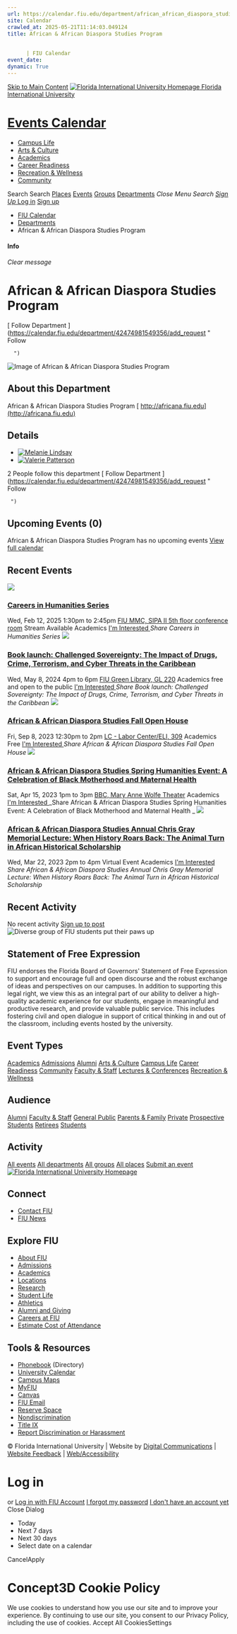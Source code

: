 ```yaml
---
url: https://calendar.fiu.edu/department/african_african_diaspora_studies_program
site: Calendar
crawled_at: 2025-05-21T11:14:03.049124
title: African & African Diaspora Studies Program
    
    
      | FIU Calendar
event_date: 
dynamic: True
---
```


[Skip to Main Content](https://calendar.fiu.edu/department/african_african_diaspora_studies_program#main-content)
[![Florida International University Homepage](https://digicdn.fiu.edu/core/_assets/images/logo-top.png) Florida International University](https://www.fiu.edu)
# [Events Calendar ](https://calendar.fiu.edu/)
  * [Campus Life](https://calendar.fiu.edu/calendar?event_types%5B%5D=127595)
  * [Arts & Culture](https://calendar.fiu.edu/calendar?event_types%5B%5D=127590)
  * [Academics](https://calendar.fiu.edu/calendar?event_types%5B%5D=127582)
  * [Career Readiness](https://calendar.fiu.edu/calendar?event_types%5B%5D=127584)
  * [Recreation & Wellness](https://calendar.fiu.edu/calendar?event_types%5B%5D=127603)
  * [Community](https://calendar.fiu.edu/calendar?event_types%5B%5D=127601)


Search Search
[Places](https://calendar.fiu.edu/search/places) [Events](https://calendar.fiu.edu/calendar) [Groups](https://calendar.fiu.edu/search/groups) [Departments](https://calendar.fiu.edu/search/departments)
_Close Menu_
_Search_ [ _Sign Up_ ](https://calendar.fiu.edu/signup?school_id=234)
[Log in](https://calendar.fiu.edu/auth/shib_login?previous_url=https%3A%2F%2Fcalendar.fiu.edu%2Fdepartment%2Fafrican_african_diaspora_studies_program) [Sign up](https://calendar.fiu.edu/signup?school_id=234)
  * [FIU Calendar](https://calendar.fiu.edu/)
  * [Departments](https://calendar.fiu.edu/browse/departments)
  * African & African Diaspora Studies Program


#### Info
_Clear message_
# African & African Diaspora Studies Program
[ Follow Department ](https://calendar.fiu.edu/department/42474981549356/add_request "
       Follow
       
      ")
![Image of African & African Diaspora Studies Program](https://localist-images.azureedge.net/photos/664326/card/7eb1b843932ccca9c16245cc99f64d88370c9c69.jpg)
## About this Department
African & African Diaspora Studies Program
[ http://africana.fiu.edu](http://africana.fiu.edu)
## Details
  * [![Melanie Lindsay](https://localist-images.azureedge.net/photos/664326/small/7eb1b843932ccca9c16245cc99f64d88370c9c69.jpg)](https://calendar.fiu.edu/mlindsay_288)
  * [![Valerie Patterson](https://localist-images.azureedge.net/photos/664326/small/7eb1b843932ccca9c16245cc99f64d88370c9c69.jpg)](https://calendar.fiu.edu/patterso_794)


2 People follow this department
[ Follow Department ](https://calendar.fiu.edu/department/42474981549356/add_request "
      Follow
      
     ")
## Upcoming Events (0)
African & African Diaspora Studies Program has no upcoming events
[View full calendar](https://calendar.fiu.edu/department/african_african_diaspora_studies_program/calendar)
## Recent Events
[ ![](https://localist-images.azureedge.net/photos/48728374592329/card/ae07a254e82ab31514e6cd763cc00e5e84ec3967.jpg) ](https://calendar.fiu.edu/event/careers-in-humanities-series)
### [Careers in Humanities Series](https://calendar.fiu.edu/event/careers-in-humanities-series)
Wed, Feb 12, 2025 1:30pm to 2:45pm 
[ FIU MMC, SIPA II 5th floor conference room](https://calendar.fiu.edu/event/careers-in-humanities-series)
Stream Available 
Academics
[ I'm Interested ](https://calendar.fiu.edu/event/48728374474561/confirm?instance_id=48728374475586&return=https%3A%2F%2Fcalendar.fiu.edu%2Fdepartment%2Fafrican_african_diaspora_studies_program)
_Share Careers in Humanities Series_
[ ![](https://localist-images.azureedge.net/photos/46233070384263/card/a63e5415617384c29550eeff8f6d0d2ca5aaf986.jpg) ](https://calendar.fiu.edu/event/book-launch-challenged-sovereignty-the-impact-of-drugs-crime-terrorism-and-cyber-threats-in-the-caribbean)
### [Book launch: Challenged Sovereignty: The Impact of Drugs, Crime, Terrorism, and Cyber Threats in the Caribbean](https://calendar.fiu.edu/event/book-launch-challenged-sovereignty-the-impact-of-drugs-crime-terrorism-and-cyber-threats-in-the-caribbean)
Wed, May 8, 2024 4pm to 6pm 
[ FIU Green Library, GL 220](https://calendar.fiu.edu/event/book-launch-challenged-sovereignty-the-impact-of-drugs-crime-terrorism-and-cyber-threats-in-the-caribbean)
Academics
free and open to the public
[ I'm Interested ](https://calendar.fiu.edu/event/46233070333054/confirm?instance_id=46233070334079&return=https%3A%2F%2Fcalendar.fiu.edu%2Fdepartment%2Fafrican_african_diaspora_studies_program)
_Share Book launch: Challenged Sovereignty: The Impact of Drugs, Crime, Terrorism, and Cyber Threats in the Caribbean_
[ ![](https://localist-images.azureedge.net/photos/44147225839345/card/932836cf746d3dbe22a2ebdc2754b8df594e23ca.jpg) ](https://calendar.fiu.edu/event/african_african_diaspora_studies_fall_open_house)
### [African & African Diaspora Studies Fall Open House](https://calendar.fiu.edu/event/african_african_diaspora_studies_fall_open_house)
Fri, Sep 8, 2023 12:30pm to 2pm 
[ LC - Labor Center/ELI, 309](https://calendar.fiu.edu/lc)
Academics
Free
[ I'm Interested ](https://calendar.fiu.edu/event/44147225770728/confirm?instance_id=44147225780969&return=https%3A%2F%2Fcalendar.fiu.edu%2Fdepartment%2Fafrican_african_diaspora_studies_program)
_Share African & African Diaspora Studies Fall Open House_
[ ![](https://localist-images.azureedge.net/photos/42651679007690/card/3190b5cbbf506a6cd1173c4396ea61cdfa6bb348.jpg) ](https://calendar.fiu.edu/event/african_african_diaspora_studies_spring_humanities_event_a_celebration_of_black_motherhood_and_maternal_health)
### [African & African Diaspora Studies Spring Humanities Event: A Celebration of Black Motherhood and Maternal Health ](https://calendar.fiu.edu/event/african_african_diaspora_studies_spring_humanities_event_a_celebration_of_black_motherhood_and_maternal_health)
Sat, Apr 15, 2023 1pm to 3pm 
[ BBC, Mary Anne Wolfe Theater](https://calendar.fiu.edu/event/african_african_diaspora_studies_spring_humanities_event_a_celebration_of_black_motherhood_and_maternal_health)
Academics
[ I'm Interested ](https://calendar.fiu.edu/event/42651678934976/confirm?instance_id=42651678962625&return=https%3A%2F%2Fcalendar.fiu.edu%2Fdepartment%2Fafrican_african_diaspora_studies_program)
_Share African & African Diaspora Studies Spring Humanities Event: A Celebration of Black Motherhood and Maternal Health _
[ ![](https://localist-images.azureedge.net/photos/42649105883150/card/76f8b510ed570e51f756f4760d40aba73225c65c.jpg) ](https://calendar.fiu.edu/event/african_african_diaspora_studies_annual_chris_gray_memorial_lecture_when_history_roars_back_the_animal_gturn_in_african_historical_scholarship)
### [African & African Diaspora Studies Annual Chris Gray Memorial Lecture: When History Roars Back: The Animal Turn in African Historical Scholarship](https://calendar.fiu.edu/event/african_african_diaspora_studies_annual_chris_gray_memorial_lecture_when_history_roars_back_the_animal_gturn_in_african_historical_scholarship)
Wed, Mar 22, 2023 2pm to 4pm 
Virtual Event 
Academics
[ I'm Interested ](https://calendar.fiu.edu/event/42649105804293/confirm?instance_id=42649105813510&return=https%3A%2F%2Fcalendar.fiu.edu%2Fdepartment%2Fafrican_african_diaspora_studies_program)
_Share African & African Diaspora Studies Annual Chris Gray Memorial Lecture: When History Roars Back: The Animal Turn in African Historical Scholarship_
## Recent Activity
No recent activity
[Sign up to post](https://calendar.fiu.edu/auth/shib_login?previous_url=https%3A%2F%2Fcalendar.fiu.edu%2Fdepartment%2Fafrican_african_diaspora_studies_program)
![Diverse group of FIU students put their paws up](https://www.fiu.edu/_assets/images/thumbnail-students-paw.jpg)
## Statement of Free Expression
FIU endorses the Florida Board of Governors' Statement of Free Expression to support and encourage full and open discourse and the robust exchange of ideas and perspectives on our campuses. In addition to supporting this legal right, we view this as an integral part of our ability to deliver a high-quality academic experience for our students, engage in meaningful and productive research, and provide valuable public service. This includes fostering civil and open dialogue in support of critical thinking in and out of the classroom, including events hosted by the university.
## Event Types
[Academics](https://calendar.fiu.edu/calendar?event_types%5B%5D=127582)
[Admissions](https://calendar.fiu.edu/calendar?event_types%5B%5D=127583)
[Alumni](https://calendar.fiu.edu/calendar?event_types%5B%5D=127589)
[Arts & Culture](https://calendar.fiu.edu/calendar?event_types%5B%5D=127590)
[Campus Life](https://calendar.fiu.edu/calendar?event_types%5B%5D=127595)
[Career Readiness](https://calendar.fiu.edu/calendar?event_types%5B%5D=127584)
[Community](https://calendar.fiu.edu/calendar?event_types%5B%5D=127601)
[Faculty & Staff](https://calendar.fiu.edu/calendar?event_types%5B%5D=127602)
[Lectures & Conferences](https://calendar.fiu.edu/calendar?event_types%5B%5D=127587)
[Recreation & Wellness](https://calendar.fiu.edu/calendar?event_types%5B%5D=127603)
## Audience
[Alumni](https://calendar.fiu.edu/calendar?event_types%5B%5D=121721)
[Faculty & Staff](https://calendar.fiu.edu/calendar?event_types%5B%5D=121720)
[General Public](https://calendar.fiu.edu/calendar?event_types%5B%5D=121722)
[Parents & Family](https://calendar.fiu.edu/calendar?event_types%5B%5D=36918157286658)
[Private](https://calendar.fiu.edu/calendar?event_types%5B%5D=129753)
[Prospective Students](https://calendar.fiu.edu/calendar?event_types%5B%5D=121723)
[Retirees](https://calendar.fiu.edu/calendar?event_types%5B%5D=37290279036119)
[Students](https://calendar.fiu.edu/calendar?event_types%5B%5D=121719)
## Activity
[All events](https://calendar.fiu.edu/department/african_african_diaspora_studies_program/calendar)
[All departments](https://calendar.fiu.edu/search/departments)
[All groups](https://calendar.fiu.edu/browse/groups)
[All places](https://calendar.fiu.edu/browse/places)
[Submit an event](https://calendar.fiu.edu/admin/events/new/basic-information)
[ ![Florida International University Homepage](https://digicdn.fiu.edu/core/_assets/images/footer-logo.svg) ](https://www.fiu.edu/)
## Connect
  * [Contact FIU](https://www.fiu.edu/about/contact-us/index.html)
  * [FIU News](https://news.fiu.edu/)


## Explore FIU
  * [About FIU](https://www.fiu.edu/about/index.html)
  * [Admissions](https://www.fiu.edu/admissions/index.html)
  * [Academics](https://www.fiu.edu/academics/index.html)
  * [Locations](https://www.fiu.edu/locations/index.html)
  * [Research](https://www.fiu.edu/research/index.html)
  * [Student Life](https://www.fiu.edu/student-life/index.html)
  * [Athletics](https://www.fiu.edu/athletics/index.html)
  * [Alumni and Giving](https://www.fiu.edu/alumni-and-giving/index.html)
  * [Careers at FIU](https://hr.fiu.edu/careers/)
  * [Estimate Cost of Attendance](https://onestop.fiu.edu/finances/estimate-your-costs/)


## Tools & Resources
  * [Phonebook](https://phonebook.fiu.edu) (Directory)
  * [University Calendar](https://calendar.fiu.edu/)
  * [Campus Maps](https://campusmaps.fiu.edu/)
  * [MyFIU](https://my.fiu.edu/)
  * [Canvas](https://canvas.fiu.edu)
  * [FIU Email](http://mail.fiu.edu/)
  * [Reserve Space](https://reservespace.fiu.edu/make-reservation/)
  * [Nondiscrimination](https://ace.fiu.edu/civil-rights-and-accessibility/harassment-and-discrimination/)
  * [Title IX](https://ace.fiu.edu/title-ix/)
  * [Report Discrimination or Harassment](https://report.fiu.edu/)


© Florida International University  | Website by [Digital Communications](https://stratcomm.fiu.edu/digital-print/websites/) | [Website Feedback](https://webforms.fiu.edu/view.php?id=370774&element_5=https://calendar.fiu.edu/https://calendar.fiu.edu/) | [Web/Accessibility](https://accessibility.fiu.edu/)
# Log in
or
[Log in with FIU Account](https://calendar.fiu.edu/auth/shib_login?previous_url=https%3A%2F%2Fcalendar.fiu.edu%2Fdepartment%2Fafrican_african_diaspora_studies_program)
[I forgot my password](https://calendar.fiu.edu/auth/forgot) [I don't have an account yet](https://calendar.fiu.edu/signup?school_id=234)
Close Dialog
  * Today
  * Next 7 days
  * Next 30 days
  * Select date on a calendar


CancelApply
# Concept3D Cookie Policy
We use cookies to understand how you use our site and to improve your experience. By continuing to use our site, you consent to our Privacy Policy, including the use of cookies. 
Accept All CookiesSettings
